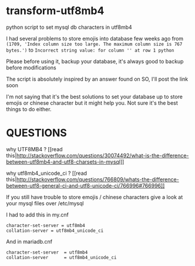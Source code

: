# transform-utf8mb4
python script to set mysql db characters in utf8mb4

I had several problems to store emojis into database few weeks ago
from 
``(1709, 'Index column size too large. The maximum column size is 767 bytes.')``
to 
``Incorrect string value: for column '' at row 1 python``

Please before using it, backup your database, it's always good to backup before modifications

The script is absolutely inspired by an answer found on SO, I'll post the link soon

I'm not saying that it's the best solutions to set your database up to store emojis or chinese character but it might help you. Not sure it's the best things to do either. 

# QUESTIONS 

why UTF8MB4 ? [[read this|http://stackoverflow.com/questions/30074492/what-is-the-difference-between-utf8mb4-and-utf8-charsets-in-mysql]]


why utf8mb4_unicode_ci ? [[read this|http://stackoverflow.com/questions/766809/whats-the-difference-between-utf8-general-ci-and-utf8-unicode-ci/766996#766996]]


If you still have trouble to store emojis / chinese characters give a look at your mysql files over /etc/mysql

I had to add this in my.cnf

```
character-set-server = utf8mb4
collation-server = utf8mb4_unicode_ci
```
And in mariadb.cnf

```
character-set-server  = utf8mb4
collation-server      = utf8mb4_unicode_ci
```

